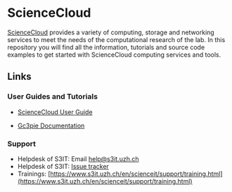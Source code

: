 # ScienceCloud

[ScienceCloud](https://www.s3it.uzh.ch/en/scienceit/infrastructure/sciencecloud.html) provides a variety of computing, storage and networking services to meet the needs of the computational research of the lab. In this repository you will find all the information, tutorials and source code examples to get started with ScienceCloud computing services and tools.

## Links
### User Guides and Tutorials

* [ScienceCloud User Guide](https://s3itwiki.uzh.ch/display/clouddoc/Science+Cloud+user+guide)

* [Gc3pie Documentation](http://gc3pie.readthedocs.io/en/master/index.html)

### Support

* Helpdesk of S3IT: Email 	help@s3it.uzh.ch
* Helpdesk of S3IT: [Issue tracker](https://www.s3it.uzh.ch/help)
* Trainings: [https://www.s3it.uzh.ch/en/scienceit/support/training.html](https://www.s3it.uzh.ch/en/scienceit/support/training.html)

